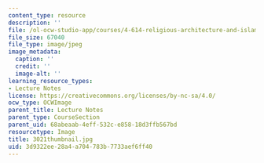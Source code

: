 ```yaml
---
content_type: resource
description: ''
file: /ol-ocw-studio-app/courses/4-614-religious-architecture-and-islamic-cultures-fall-2002/3d9322ee28a4a704783b7733aef6ff40_3021thumbnail.jpg
file_size: 67040
file_type: image/jpeg
image_metadata:
  caption: ''
  credit: ''
  image-alt: ''
learning_resource_types:
- Lecture Notes
license: https://creativecommons.org/licenses/by-nc-sa/4.0/
ocw_type: OCWImage
parent_title: Lecture Notes
parent_type: CourseSection
parent_uid: 68abeaab-4eff-532c-e858-18d3ffb567bd
resourcetype: Image
title: 3021thumbnail.jpg
uid: 3d9322ee-28a4-a704-783b-7733aef6ff40
---
```


